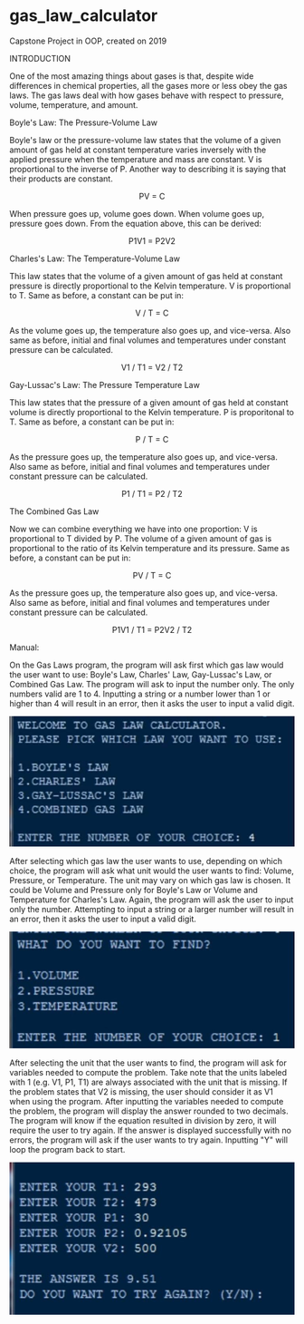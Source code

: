 # gas_law_calculator
Capstone Project in OOP, created on 2019

INTRODUCTION

One of the most amazing things about gases is that, despite wide differences in chemical properties, all the gases more or less obey the gas laws.  The gas laws deal with how gases behave with respect to pressure, volume, temperature, and amount.

Boyle's Law: The Pressure-Volume Law

Boyle's law or the pressure-volume law states that the volume of a given amount of gas held at constant temperature varies inversely with the applied pressure when the temperature and mass are constant. V is proportional to the inverse of P. Another way to describing it is saying that their products are constant.

<p style="text-align: center;">PV = C</p>

When pressure goes up, volume goes down. When volume goes up, pressure goes down. From the equation above, this can be derived:

<p style="text-align: center;">P1V1 = P2V2</p>

Charles's Law: The Temperature-Volume Law

This law states that the volume of a given amount of gas held at constant pressure is directly proportional to the Kelvin temperature. V is proportional to T. Same as before, a constant can be put in:

<p style="text-align: center;">V / T = C</p>

As the volume goes up, the temperature also goes up, and vice-versa. Also same as before, initial and final volumes and temperatures under constant pressure can be calculated.

<p style="text-align: center;">V1 / T1 = V2 / T2</p>

Gay-Lussac's Law: The Pressure Temperature Law

This law states that the pressure of a given amount of gas held at constant volume is directly proportional to the Kelvin temperature. P is proporitonal to T. Same as before, a constant can be put in:

<p style="text-align: center;">P / T = C

As the pressure goes up, the temperature also goes up, and vice-versa. Also same as before, initial and final volumes and temperatures under constant pressure can be calculated.

<p style="text-align: center;">P1 / T1 = P2 / T2</p>

The Combined Gas Law

Now we can combine everything we have into one proportion: V is proportional to T divided by P. The volume of a given amount of gas is proportional to the ratio of its Kelvin temperature and its pressure. Same as before, a constant can be put in:

<p style="text-align: center;">PV / T = C</p>

As the pressure goes up, the temperature also goes up, and vice-versa. Also same as before, initial and final volumes and temperatures under constant pressure can be calculated.

<p style="text-align: center;">P1V1 / T1 = P2V2 / T2</p>

Manual:

On the Gas Laws program, the program will ask first which gas law would the user want to use: Boyle's Law, Charles' Law, Gay-Lussac's Law, or Combined Gas Law. The program will ask to input the number only. The only numbers valid are 1 to 4. Inputting a string or a number lower than 1 or higher than 4 will result in an error, then it asks the user to input a valid digit. 

<img src="fig1.jpg">

After selecting which gas law the user wants to use, depending on which choice, the program will ask what unit would the user wants to find: Volume, Pressure, or Temperature. The unit may vary on which gas law is chosen. It could be Volume and Pressure only for Boyle's Law or Volume and Temperature for Charles's Law. Again, the program will ask the user to input only the number. Attempting to input a string or a larger number will result in an error, then it asks the user to input a valid digit.

<img src="fig2.jpg">

After selecting the unit that the user wants to find, the program will ask for variables needed to compute the problem. Take note that the units labeled with 1 (e.g. V1, P1, T1) are always associated with the unit that is missing. If the problem states that V2 is missing, the user should consider it as V1 when using the program. After inputting the variables needed to compute the problem, the program will display the answer rounded to two decimals. The program will know if the equation resulted in division by zero, it will require the user to try again.  If the answer is displayed successfully with no errors, the program will ask if the user wants to try again. Inputting "Y" will loop the program back to start.

<img src="fig3.jpg">
